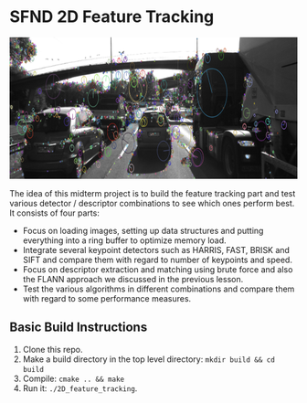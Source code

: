 # SFND 2D Feature Tracking

<img src="images/keypoints.png" width="820" height="248" />

The idea of this midterm project is to build the feature tracking part and test various detector / descriptor combinations to see which ones perform best. It consists of four parts:

* Focus on loading images, setting up data structures and putting everything into a ring buffer to optimize memory load. 
* Integrate several keypoint detectors such as HARRIS, FAST, BRISK and SIFT and compare them with regard to number of keypoints and speed. 
* Focus on descriptor extraction and matching using brute force and also the FLANN approach we discussed in the previous lesson. 
* Test the various algorithms in different combinations and compare them with regard to some performance measures. 

## Basic Build Instructions

1. Clone this repo.
2. Make a build directory in the top level directory: `mkdir build && cd build`
3. Compile: `cmake .. && make`
4. Run it: `./2D_feature_tracking`.
